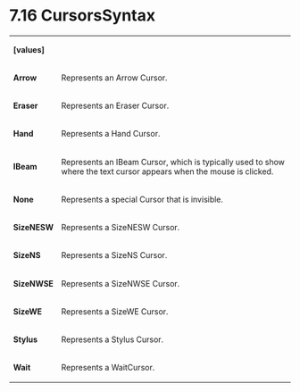 <html dir="LTR" xmlns:mshelp="http://msdn.microsoft.com/mshelp" xmlns:ddue="http://ddue.schemas.microsoft.com/authoring/2003/5" xmlns:xlink="http://www.w3.org/1999/xlink" xmlns:tool="http://www.microsoft.com/tooltip"><body><input type="hidden" id="userDataCache" class="userDataStyle"><input type="hidden" id="hiddenScrollOffset"><img id="dropDownImage" style="display:none; height:0; width:0;" src="../local/drpdown.gif"><img id="dropDownHoverImage" style="display:none; height:0; width:0;" src="../local/drpdown_orange.gif"><img id="collapseImage" style="display:none; height:0; width:0;" src="../local/collapse.gif"><img id="expandImage" style="display:none; height:0; width:0;" src="../local/exp.gif"><img id="collapseAllImage" style="display:none; height:0; width:0;" src="../local/collall.gif"><img id="expandAllImage" style="display:none; height:0; width:0;" src="../local/expall.gif"><img id="copyImage" style="display:none; height:0; width:0;" src="../local/copycode.gif"><img id="copyHoverImage" style="display:none; height:0; width:0;" src="../local/copycodeHighlight.gif"><div id="header"><h1 class="heading">7.16 CursorsSyntax</h1></div><div id="mainSection"><div id="mainBody"><div id="allHistory" class="saveHistory" onsave="saveAll()" onload="loadAll()"></div>




<p xmlns:wsd="http://wsdev.schemas.microsoft.com/authoring/2008/2" xmlns:msxsl="urn:schemas-microsoft-com:xslt" xmlns:script="urn:script" xmlns:build="urn:build">
<div id="sectionSection0" class="section" name="collapseableSection"><content xmlns="http://ddue.schemas.microsoft.com/authoring/2003/5" xmlns:wsd="http://wsdev.schemas.microsoft.com/authoring/2008/2" xmlns:msxsl="urn:schemas-microsoft-com:xslt" xmlns:script="urn:script" xmlns:build="urn:build">
				</content></div><div id="sectionSection1" class="section" name="collapseableSection"><content xmlns="http://ddue.schemas.microsoft.com/authoring/2003/5" xmlns:wsd="http://wsdev.schemas.microsoft.com/authoring/2008/2" xmlns:msxsl="urn:schemas-microsoft-com:xslt" xmlns:script="urn:script" xmlns:build="urn:build">
					<p xmlns=""><b></b></p><table class="ProtocolAuthoredTable" xmlns=""><tr>
								<td>
									<p>
										<b>[values]</b>
									</p>
								</td>
								<td>
								</td>
							</tr><tr>
							<td>
								<p>
									<b>Arrow</b>
								</p>
							</td>
							<td>
								<p>Represents an Arrow Cursor.</p>
							</td>
						</tr><tr>
							<td>
								<p>
									<b>Eraser</b>
								</p>
							</td>
							<td>
								<p>Represents an Eraser Cursor.</p>
							</td>
						</tr><tr>
							<td>
								<p>
									<b>Hand</b>
								</p>
							</td>
							<td>
								<p>Represents a Hand Cursor.</p>
							</td>
						</tr><tr>
							<td>
								<p>
									<b>IBeam</b>
								</p>
							</td>
							<td>
								<p>Represents an IBeam Cursor, which is typically used to show where the text cursor appears when the mouse is clicked.</p>
							</td>
						</tr><tr>
							<td>
								<p>
									<b>None</b>
								</p>
							</td>
							<td>
								<p>Represents a special Cursor that is invisible.</p>
							</td>
						</tr><tr>
							<td>
								<p>
									<b>SizeNESW</b>
								</p>
							</td>
							<td>
								<p>Represents a SizeNESW Cursor.</p>
							</td>
						</tr><tr>
							<td>
								<p>
									<b>SizeNS</b>
								</p>
							</td>
							<td>
								<p>Represents a SizeNS Cursor.</p>
							</td>
						</tr><tr>
							<td>
								<p>
									<b>SizeNWSE</b>
								</p>
							</td>
							<td>
								<p>Represents a SizeNWSE Cursor.</p>
							</td>
						</tr><tr>
							<td>
								<p>
									<b>SizeWE</b>
								</p>
							</td>
							<td>
								<p>Represents a SizeWE Cursor.</p>
							</td>
						</tr><tr>
							<td>
								<p>
									<b>Stylus</b>
								</p>
							</td>
							<td>
								<p>Represents a Stylus Cursor.</p>
							</td>
						</tr><tr>
							<td>
								<p>
									<b>Wait</b>
								</p>
							</td>
							<td>
								<p>Represents a WaitCursor.</p>
							</td>
						</tr></table>
				</content></div><!--[if gte IE 5]>
			<tool:tip element="languageFilterToolTip" avoidmouse="false"/>
		<![endif]--></div><a name="feedback"></a><span></span></div></body></html>